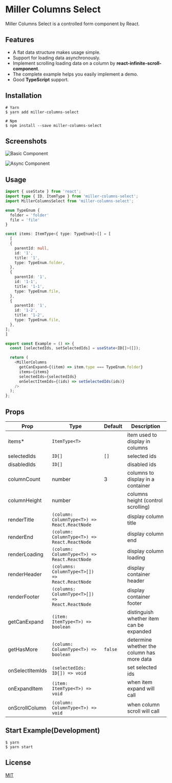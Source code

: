 # Miller Columns Select

Miller Columns Select is a controlled form component by React.

## Features

- A flat data structure makes usage simple.
- Support for loading data asynchronously.
- Implement scrolling loading data on a column by **react-infinite-scroll-component**.
- The complete example helps you easily implement a demo.
- Good **TypeScript** support.

## Installation

```
# Yarn
$ yarn add miller-columns-select

# Npm
$ npm install --save miller-columns-select
```

## Screenshots

![Basic Component](https://raw.githubusercontent.com/mintsweet/miller-columns-select/master/screenshots/basic-component.png)

![Async Component](https://raw.githubusercontent.com/mintsweet/miller-columns-select/master/screenshots/async-component.png)

## Usage

```typescript
import { useState } from 'react';
import type { ID, ItemType } from 'miller-columns-select';
import MillerColumnsSelect from 'miller-columns-select';

enum TypeEnum {
  folder = 'folder'
  file = 'file'
}

const items: ItemType<{ type: TypeEnum}>[] = [
  [
  {
    parentId: null,
    id: '1',
    title: '1',
    type: TypeEnum.folder,
  },
  {
    parentId: '1',
    id: '1-1',
    title: '1-1',
    type: TypeEnum.file,
  },
  {
    parentId: '1',
    id: '1-2',
    title: '1-2',
    type: TypeEnum.file,
  },
];
]

export const Example = () => {
  const [selectedIds, setSelectedIds] = useState<ID[]>([]);

  return (
    <MillerColumns
      getCanExpand={(item) => item.type === TypeEnum.folder}
      items={items}
      selectedIds={selectedIds}
      onSelectItemIds={(ids) => setSelectedIds(ids)}
    />
  );
};
```

## Props

| Prop            | Type                                            | Default | Description                                |
| --------------- | ----------------------------------------------- | ------- | ------------------------------------------ |
| items\*         | `ItemType<T>`                                   |         | item used to display in columns            |
| selectedIds     | `ID[]`                                          | `[]`    | selected ids                               |
| disabledIds     | `ID[]`                                          |         | disabled ids                               |
| columnCount     | number                                          | 3       | columns to display in a container          |
| columnHeight    | number                                          |         | columns height (control scrolling)         |
| renderTitle     | `(column: ColumnType<T>) => React.ReactNode`    |         | display column title                       |
| renderEnd       | `(column: ColumnType<T>) => React.ReactNode`    |         | display column end                         |
| renderLoading   | `(column: ColumnType<T>) => React.ReactNode`    |         | display column loading                     |
| renderHeader    | `(columns: ColumnType<T>[]) => React.ReactNode` |         | display container header                   |
| renderFooter    | `(columns: ColumnType<T>[]) => React.ReactNode` |         | display container footer                   |
| getCanExpand    | `(item: ItemType<T>) => boolean`                |         | distinguish whether item can be expanded   |
| getHasMore      | `(column: ColumnType<T>) => boolean`            | `false` | determine whether the column has more data |
| onSelectItemIds | `(selectedIds: ID[]) => void`                   |         | set selected ids                           |
| onExpandItem    | `(item: ItemType<T>) => void`                   |         | when item expand will call                 |
| onScrollColumn  | `(column: ColumnType<T>) => void`               |         | when column scroll will call               |

## Start Example(Development)

```
$ yarn
$ yarn start
```

## License

[MIT](https://github.com/mintsweet/miller-columns-select/blob/master/LICENSE)
